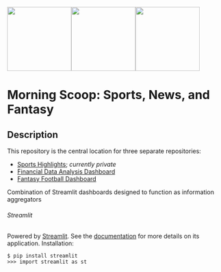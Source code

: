 <img src="https://media-thumbs.golden.com/i0ixq1KNa5VuYw27JddPCKETKUg=/100x100/smart/golden-media.s3.amazonaws.com%2Ftopic_images%2F6c3fdb0966b049eba2b9c2331da224f0.png" width="150"><img src="https://static.finnhub.io/img/finnhub_2020-05-09_20_51/logo/logo-gradient2.png" width="150"><img src="https://espnpressroom.com/us/files/2016/08/Fantasy-Football-App-LOGO.png" width="150">

# Morning Scoop: Sports, News, and Fantasy

## Description
This repository is the central location for three separate repositories:
* [Sports Highlights](https://github.com/iainmuir6/sportsHighlights); *currently private*
* [Financial Data Analysis Dashboard](https://github.com/iainmuir6/Financial-Data-Analysis-Dashboard)
* [Fantasy Football Dashboard](https://github.com/iainmuir6/Fantasy-Football-Dashboard)

Combination of Streamlit dashboards designed to function as information aggregators

###### Streamlit
Powered by [Streamlit](https://docs.streamlit.io/en/stable/index.html). See the 
[documentation](https://docs.streamlit.io/en/stable/api.html) for more details on its application. Installation:

```
$ pip install streamlit
>>> import streamlit as st
```
